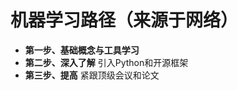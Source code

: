 # 机器学习路径（来源于网络）
* **第一步、基础概念与工具学习**
* **第二步、深入了解** 
        引入Python和开源框架
* **第三步、提高**
	      紧跟顶级会议和论文

